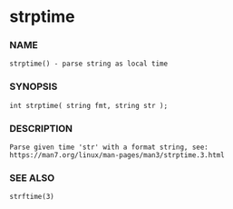 # strptime

### NAME

    strptime() - parse string as local time

### SYNOPSIS

    int strptime( string fmt, string str );

### DESCRIPTION

    Parse given time 'str' with a format string, see:
    https://man7.org/linux/man-pages/man3/strptime.3.html

### SEE ALSO

    strftime(3)

